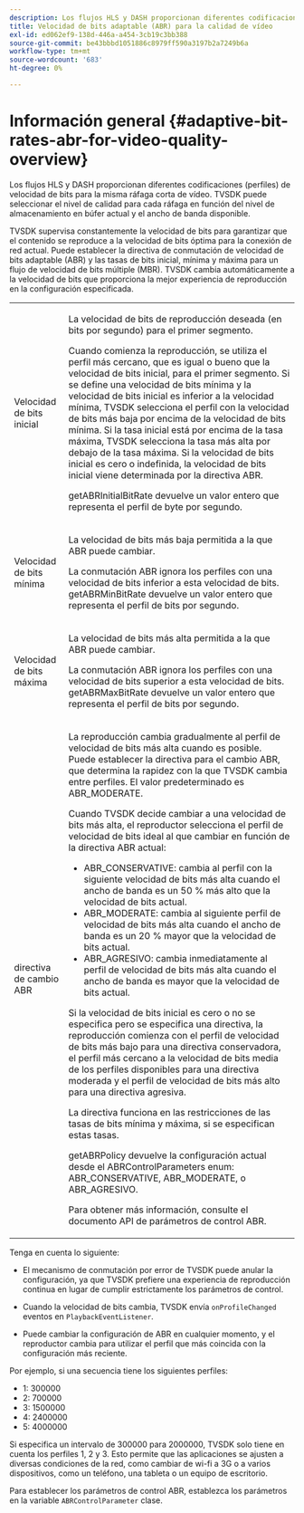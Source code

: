 ```yaml
---
description: Los flujos HLS y DASH proporcionan diferentes codificaciones (perfiles) de velocidad de bits para la misma ráfaga corta de vídeo. TVSDK puede seleccionar el nivel de calidad para cada ráfaga en función del nivel de almacenamiento en búfer actual y el ancho de banda disponible.
title: Velocidad de bits adaptable (ABR) para la calidad de vídeo
exl-id: ed062ef9-138d-446a-a454-3cb19c3bb388
source-git-commit: be43bbbd1051886c8979ff590a3197b2a7249b6a
workflow-type: tm+mt
source-wordcount: '683'
ht-degree: 0%

---
```


# Información general {#adaptive-bit-rates-abr-for-video-quality-overview}

Los flujos HLS y DASH proporcionan diferentes codificaciones (perfiles) de velocidad de bits para la misma ráfaga corta de vídeo. TVSDK puede seleccionar el nivel de calidad para cada ráfaga en función del nivel de almacenamiento en búfer actual y el ancho de banda disponible.

TVSDK supervisa constantemente la velocidad de bits para garantizar que el contenido se reproduce a la velocidad de bits óptima para la conexión de red actual. Puede establecer la directiva de conmutación de velocidad de bits adaptable (ABR) y las tasas de bits inicial, mínima y máxima para un flujo de velocidad de bits múltiple (MBR). TVSDK cambia automáticamente a la velocidad de bits que proporciona la mejor experiencia de reproducción en la configuración especificada.

<table id="table_AF838E082235406AA359BF1C1A77F85F"> 
 <tbody> 
  <tr> 
   <td colname="col01"> Velocidad de bits inicial </td> 
   <td colname="col2"> <p>La velocidad de bits de reproducción deseada (en bits por segundo) para el primer segmento. </p> <p>Cuando comienza la reproducción, se utiliza el perfil más cercano, que es igual o bueno que la velocidad de bits inicial, para el primer segmento. Si se define una velocidad de bits mínima y la velocidad de bits inicial es inferior a la velocidad mínima, TVSDK selecciona el perfil con la velocidad de bits más baja por encima de la velocidad de bits mínima. Si la tasa inicial está por encima de la tasa máxima, TVSDK selecciona la tasa más alta por debajo de la tasa máxima. Si la velocidad de bits inicial es cero o indefinida, la velocidad de bits inicial viene determinada por la directiva ABR. </p> <p><span class="codeph"> getABRInitialBitRate</span> devuelve un valor entero que representa el perfil de byte por segundo. </p> </td> 
  </tr> 
  <tr> 
   <td colname="col01"> Velocidad de bits mínima </td> 
   <td colname="col2"> <p>La velocidad de bits más baja permitida a la que ABR puede cambiar. </p> <p>La conmutación ABR ignora los perfiles con una velocidad de bits inferior a esta velocidad de bits. <span class="codeph"> getABRMinBitRate</span> devuelve un valor entero que representa el perfil de bits por segundo. </p> </td> 
  </tr> 
  <tr> 
   <td colname="col01"> Velocidad de bits máxima </td> 
   <td colname="col2"> <p>La velocidad de bits más alta permitida a la que ABR puede cambiar. </p> <p>La conmutación ABR ignora los perfiles con una velocidad de bits superior a esta velocidad de bits. <span class="codeph"> getABRMaxBitRate</span> devuelve un valor entero que representa el perfil de bits por segundo. </p> </td> 
  </tr> 
  <tr> 
   <td colname="col01"> directiva de cambio ABR </td> 
   <td colname="col2"> <p>La reproducción cambia gradualmente al perfil de velocidad de bits más alta cuando es posible. Puede establecer la directiva para el cambio ABR, que determina la rapidez con la que TVSDK cambia entre perfiles. El valor predeterminado es <span class="codeph"> ABR_MODERATE</span>. </p> <p>Cuando TVSDK decide cambiar a una velocidad de bits más alta, el reproductor selecciona el perfil de velocidad de bits ideal al que cambiar en función de la directiva ABR actual: 
     <ul id="ul_AC9C99D84A3B4A8DBD1A05CC05DEE771"> 
      <li id="li_B79C0AA2CBFB42FF98A257CEC9C400BA"><span class="codeph"> ABR_CONSERVATIVE</span>: cambia al perfil con la siguiente velocidad de bits más alta cuando el ancho de banda es un 50 % más alto que la velocidad de bits actual. </li> 
      <li id="li_38CC3A95D8634F359D0F7C273D0108C0"><span class="codeph"> ABR_MODERATE</span>: cambia al siguiente perfil de velocidad de bits más alta cuando el ancho de banda es un 20 % mayor que la velocidad de bits actual. </li> 
      <li id="li_E845C035420D4B3FB2B179F448F8CA85"><span class="codeph"> ABR_AGRESIVO</span>: cambia inmediatamente al perfil de velocidad de bits más alta cuando el ancho de banda es mayor que la velocidad de bits actual. </li> 
     </ul> </p> <p>Si la velocidad de bits inicial es cero o no se especifica pero se especifica una directiva, la reproducción comienza con el perfil de velocidad de bits más bajo para una directiva conservadora, el perfil más cercano a la velocidad de bits media de los perfiles disponibles para una directiva moderada y el perfil de velocidad de bits más alto para una directiva agresiva. </p> <p>La directiva funciona en las restricciones de las tasas de bits mínima y máxima, si se especifican estas tasas. </p> <p> <span class="codeph"> getABRPolicy</span> devuelve la configuración actual desde el <span class="codeph"> ABRControlParameters</span> enum: <span class="codeph"> ABR_CONSERVATIVE</span>, <span class="codeph"> ABR_MODERATE</span>, o <span class="codeph"> ABR_AGRESIVO</span>. </p> <p>Para obtener más información, consulte el documento API de parámetros de control ABR. </p> </td> 
  </tr> 
 </tbody> 
</table>

Tenga en cuenta lo siguiente:

* El mecanismo de conmutación por error de TVSDK puede anular la configuración, ya que TVSDK prefiere una experiencia de reproducción continua en lugar de cumplir estrictamente los parámetros de control.
* Cuando la velocidad de bits cambia, TVSDK envía `onProfileChanged` eventos en `PlaybackEventListener`.

* Puede cambiar la configuración de ABR en cualquier momento, y el reproductor cambia para utilizar el perfil que más coincida con la configuración más reciente.

Por ejemplo, si una secuencia tiene los siguientes perfiles:

* 1: 300000
* 2: 700000
* 3: 1500000
* 4: 2400000
* 5: 4000000

Si especifica un intervalo de 300000 para 2000000, TVSDK solo tiene en cuenta los perfiles 1, 2 y 3. Esto permite que las aplicaciones se ajusten a diversas condiciones de la red, como cambiar de wi-fi a 3G o a varios dispositivos, como un teléfono, una tableta o un equipo de escritorio.

Para establecer los parámetros de control ABR, establezca los parámetros en la variable `ABRControlParameter` clase.
